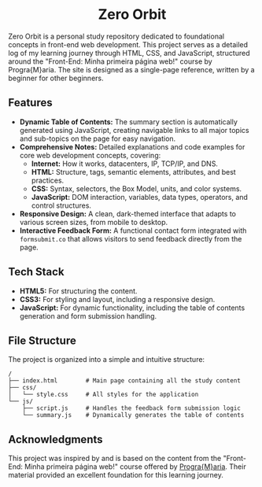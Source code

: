 <h1 align="center">Zero Orbit</h1>

Zero Orbit is a personal study repository dedicated to foundational concepts in front-end web development. This project serves as a detailed log of my learning journey through HTML, CSS, and JavaScript, structured around the "Front-End: Minha primeira página web!" course by Progra{M}aria. The site is designed as a single-page reference, written by a beginner for other beginners.

## Features

*   **Dynamic Table of Contents:** The summary section is automatically generated using JavaScript, creating navigable links to all major topics and sub-topics on the page for easy navigation.
*   **Comprehensive Notes:** Detailed explanations and code examples for core web development concepts, covering:
    *   **Internet:** How it works, datacenters, IP, TCP/IP, and DNS.
    *   **HTML:** Structure, tags, semantic elements, attributes, and best practices.
    *   **CSS:** Syntax, selectors, the Box Model, units, and color systems.
    *   **JavaScript:** DOM interaction, variables, data types, operators, and control structures.
*   **Responsive Design:** A clean, dark-themed interface that adapts to various screen sizes, from mobile to desktop.
*   **Interactive Feedback Form:** A functional contact form integrated with `formsubmit.co` that allows visitors to send feedback directly from the page.

## Tech Stack

*   **HTML5:** For structuring the content.
*   **CSS3:** For styling and layout, including a responsive design.
*   **JavaScript:** For dynamic functionality, including the table of contents generation and form submission handling.

## File Structure

The project is organized into a simple and intuitive structure:

```
/
├── index.html        # Main page containing all the study content
├── css/
│   └── style.css     # All styles for the application
└── js/
    ├── script.js     # Handles the feedback form submission logic
    └── summary.js    # Dynamically generates the table of contents
```

## Acknowledgments

This project was inspired by and is based on the content from the "Front-End: Minha primeira página web!" course offered by [Progra{M}aria](https://www.programaria.org/). Their material provided an excellent foundation for this learning journey.
